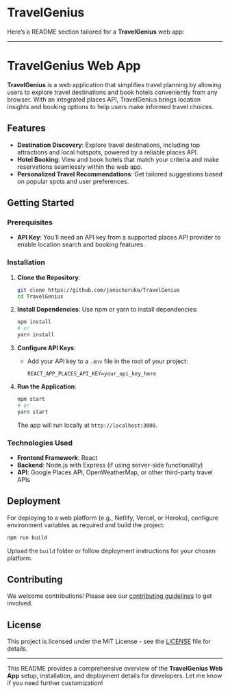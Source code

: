 # TravelGenius
Here’s a README section tailored for a **TravelGenius** web app:

---

# TravelGenius Web App

**TravelGenius** is a web application that simplifies travel planning by allowing users to explore travel destinations and book hotels conveniently from any browser. With an integrated places API, TravelGenius brings location insights and booking options to help users make informed travel choices.

## Features

- **Destination Discovery**: Explore travel destinations, including top attractions and local hotspots, powered by a reliable places API.
- **Hotel Booking**: View and book hotels that match your criteria and make reservations seamlessly within the web app.
- **Personalized Travel Recommendations**: Get tailored suggestions based on popular spots and user preferences.

## Getting Started

### Prerequisites

- **API Key**: You’ll need an API key from a supported places API provider to enable location search and booking features.

### Installation

1. **Clone the Repository**:
   ```bash
   git clone https://github.com/janicharuka/TravelGenius
   cd TravelGenius
   ```

2. **Install Dependencies**:
   Use npm or yarn to install dependencies:
   ```bash
   npm install
   # or
   yarn install
   ```

3. **Configure API Keys**:
   - Add your API key to a `.env` file in the root of your project:
     ```plaintext
     REACT_APP_PLACES_API_KEY=your_api_key_here
     ```

4. **Run the Application**:
   ```bash
   npm start
   # or
   yarn start
   ```
   The app will run locally at `http://localhost:3000`.

### Technologies Used

- **Frontend Framework**: React
- **Backend**: Node.js with Express (if using server-side functionality)
- **API**: Google Places API, OpenWeatherMap, or other third-party travel APIs

## Deployment

For deploying to a web platform (e.g., Netlify, Vercel, or Heroku), configure environment variables as required and build the project:

```bash
npm run build
```

Upload the `build` folder or follow deployment instructions for your chosen platform.

## Contributing

We welcome contributions! Please see our [contributing guidelines](CONTRIBUTING.md) to get involved.

## License

This project is licensed under the MIT License - see the [LICENSE](LICENSE) file for details.

---

This README provides a comprehensive overview of the **TravelGenius Web App** setup, installation, and deployment details for developers. Let me know if you need further customization!
